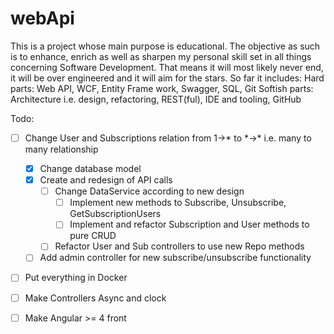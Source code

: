 # webApi

This is a project whose main purpose is educational. The objective as such is to enhance, enrich as well as sharpen my personal skill set in all things concerning Software Development.
That means it will most likely never end, it will be over engineered and it will aim for the stars.
So far it includes: 
Hard parts: Web API, WCF, Entity Frame work, Swagger, SQL, Git
Softish parts: Architecture i.e. design, refactoring, REST(ful), IDE and tooling, GitHub

Todo:
- [ ] Change User and Subscriptions relation from 1->* to \*->\* i.e. many to many relationship
   - [x] Change database model
   - [x] Create and redesign of API calls
      - [ ] Change DataService according to new design
          - [ ] Implement new methods to Subscribe, Unsubscribe, GetSubscriptionUsers
          - [ ] Implement and refactor Subscription and User methods to pure CRUD
      - [ ] Refactor User and Sub controllers to use new Repo methods
   - [ ] Add admin controller for new subscribe/unsubscribe functionality
- [ ] Put everything in Docker
- [ ] Make Controllers Async and clock
- [ ] Make Angular >= 4 front
    
